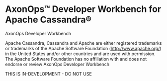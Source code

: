 # AxonOps™ Developer Workbench for Apache Cassandra®
AxonOps Developer Workbench

Apache Cassandra, Cassandra and Apache are either registered trademarks or trademarks of the Apache Software Foundation (http://www.apache.org/) in the United States and/or other countries and are used with permission. The Apache Software Foundation has no affiliation with and does not endorse or review AxonOps Developer Workbench

THIS IS IN-DEVELOPMENT - DO NOT USE
